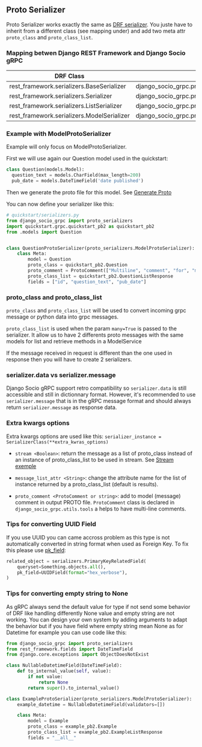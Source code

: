 ## Proto Serializer


Proto Serializer works exactly the same as [DRF serializer](https://www.django-rest-framework.org/api-guide/serializers/). You juste have to inherit from a different class (see mapping under) and add two meta attr `proto_class` and `proto_class_list`.

### Mapping betwen Django REST Framework and Django Socio gRPC

| DRF Class | DSG class |
| --------- | --------- |
| rest_framework.serializers.BaseSerializer | django_socio_grpc.proto_serializers.BaseProtoSerializer |
| rest_framework.serializers.Serializer | django_socio_grpc.proto_serializers.ProtoSerializer |
| rest_framework.serializers.ListSerializer | django_socio_grpc.proto_serializers.ListProtoSerializer |
| rest_framework.serializers.ModelSerializer | django_socio_grpc.proto_serializers.ModelProtoSerializer |

### Example with ModelProtoSerializer

Example will only focus on ModelProtoSerializer.

First we will use again our Question model used in the quickstart:

```python
class Question(models.Model):
  question_text = models.CharField(max_length=200)
  pub_date = models.DateTimeField('date published')
```

Then we generate the proto file for this model. See [Generate Proto](https://socotecio.github.io/django-socio-grpc/#quickstart)

You can now define your serializer like this:
```python
# quickstart/serializers.py
from django_socio_grpc import proto_serializers
import quickstart.grpc.quickstart_pb2 as quickstart_pb2
from .models import Question


class QuestionProtoSerializer(proto_serializers.ModelProtoSerializer):
    class Meta:
        model = Question
        proto_class = quickstart_pb2.Question
        proto_comment = ProtoComment(["Multiline", "comment", "for", "message"])
        proto_class_list = quickstart_pb2.QuestionListResponse
        fields = ["id", "question_text", "pub_date"]
```

### proto_class and proto_class_list

`proto_class` and `proto_class_list` will be used to convert incoming grpc message or python data into grpc messages.

`proto_class_list` is used when the param `many=True` is passed to the serializer. It allow us to have 2 differents proto messages with the same models for list and retrieve methods in a ModelService

If the message received in request is different than the one used in response then you will have to create 2 serializers.

### serializer.data vs serializer.message

Django Socio gRPC support retro compatibility so `serializer.data` is still accessible and still in dictionnary format. However, it's recommended to use `serializer.message` that is in the gRPC message format and should always return `serializer.message` as response data.

### Extra kwargs options

Extra kwargs options are used like this: `serializer_instance = SerializerClass(**extra_kwras_options)`

- `stream <Boolean>`: return the message as a list of proto_class instead of an instance of proto_class_list to be used in stream. See [Stream exemple](https://github.com/socotecio/django-socio-grpc/blob/master/django_socio_grpc/mixins.py#L107)

- `message_list_attr <String>`: change the attribute name for the list of instance returned by a proto_class_list (default is results).

- `proto_comment <ProtoComment or string>`: add to model (message) comment in output PROTO file. `ProtoComment` class is declared in `django_socio_grpc.utils.tools` a helps to have multi-line comments.

### Tips for converting UUID Field

If you use UUID you can came accross problem as this type is not automatically converted in string format when used as Foreign Key.
To fix this please use [pk_field](https://www.django-rest-framework.org/api-guide/relations/#primarykeyrelatedfield):

```python
related_object = serializers.PrimaryKeyRelatedField(
    queryset=Something.objects.all(),
    pk_field=UUIDField(format="hex_verbose"),
)
```

### Tips for converting empty string to None

As gRPC always send the default value for type if not send some behavior of DRF like handling differently None value and empty string are not working.
You can design your own system by adding arguments to adapt the behavior but if you have field where empty string mean None as for Datetime for example you can use code like this:

```python
from django_socio_grpc import proto_serializers
from rest_framework.fields import DateTimeField
from django.core.exceptions import ObjectDoesNotExist

class NullableDatetimeField(DateTimeField):
    def to_internal_value(self, value):
        if not value:
            return None
        return super().to_internal_value()

class ExampleProtoSerializer(proto_serializers.ModelProtoSerializer):
    example_datetime = NullableDatetimeField(validators=[])

    class Meta:
        model = Example
        proto_class = example_pb2.Example
        proto_class_list = example_pb2.ExampleListResponse
        fields = "__all__"
```
